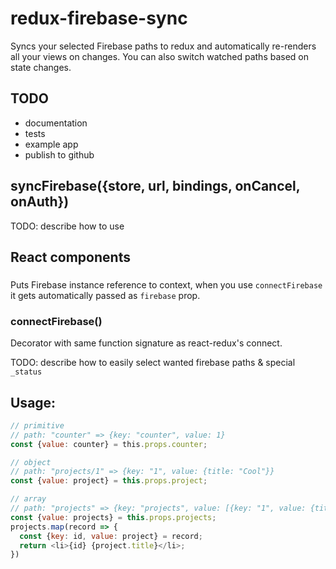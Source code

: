 # redux-firebase-sync

Syncs your selected Firebase paths to redux and automatically re-renders all your views on changes. You can also switch watched paths based on state changes.

## TODO

 - documentation
 - tests
 - example app
 - publish to github

## syncFirebase({store, url, bindings, onCancel, onAuth})

TODO: describe how to use

## React components

### <FirebaseProvider url={your_firebase_url} />

Puts Firebase instance reference to context, when you use `connectFirebase` it gets automatically passed as `firebase` prop.

### connectFirebase()

Decorator with same function signature as react-redux's connect.

TODO: describe how to easily select wanted firebase paths & special `_status`

## Usage:
```javascript
// primitive
// path: "counter" => {key: "counter", value: 1}
const {value: counter} = this.props.counter;

// object
// path: "projects/1" => {key: "1", value: {title: "Cool"}}
const {value: project} = this.props.project;

// array
// path: "projects" => {key: "projects", value: [{key: "1", value: {title: "Cool"}}]}
const {value: projects} = this.props.projects;
projects.map(record => {
  const {key: id, value: project} = record;
  return <li>{id} {project.title}</li>;
})
```
